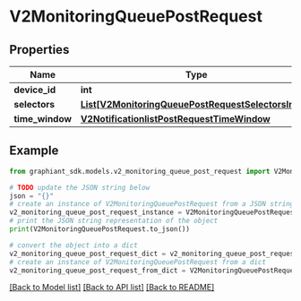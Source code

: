 # V2MonitoringQueuePostRequest


## Properties

Name | Type | Description | Notes
------------ | ------------- | ------------- | -------------
**device_id** | **int** |  | [optional] 
**selectors** | [**List[V2MonitoringQueuePostRequestSelectorsInner]**](V2MonitoringQueuePostRequestSelectorsInner.md) |  | [optional] 
**time_window** | [**V2NotificationlistPostRequestTimeWindow**](V2NotificationlistPostRequestTimeWindow.md) |  | [optional] 

## Example

```python
from graphiant_sdk.models.v2_monitoring_queue_post_request import V2MonitoringQueuePostRequest

# TODO update the JSON string below
json = "{}"
# create an instance of V2MonitoringQueuePostRequest from a JSON string
v2_monitoring_queue_post_request_instance = V2MonitoringQueuePostRequest.from_json(json)
# print the JSON string representation of the object
print(V2MonitoringQueuePostRequest.to_json())

# convert the object into a dict
v2_monitoring_queue_post_request_dict = v2_monitoring_queue_post_request_instance.to_dict()
# create an instance of V2MonitoringQueuePostRequest from a dict
v2_monitoring_queue_post_request_from_dict = V2MonitoringQueuePostRequest.from_dict(v2_monitoring_queue_post_request_dict)
```
[[Back to Model list]](../README.md#documentation-for-models) [[Back to API list]](../README.md#documentation-for-api-endpoints) [[Back to README]](../README.md)


